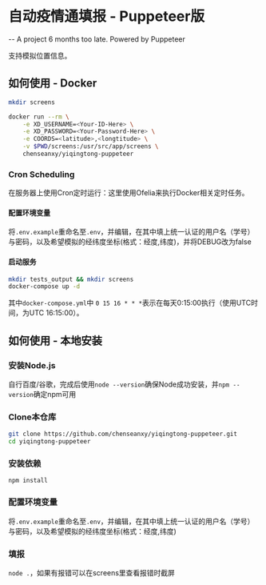 # 自动疫情通填报 - Puppeteer版

 -- A project 6 months too late. Powered by Puppeteer

支持模拟位置信息。

## 如何使用 - Docker

```bash
mkdir screens

docker run --rm \
    -e XD_USERNAME=<Your-ID-Here> \
    -e XD_PASSWORD=<Your-Password-Here> \
    -e COORDS=<latitude>,<longtitude> \
    -v $PWD/screens:/usr/src/app/screens \
    chenseanxy/yiqingtong-puppeteer
```

### Cron Scheduling

在服务器上使用Cron定时运行：这里使用Ofelia来执行Docker相关定时任务。

#### 配置环境变量

将`.env.example`重命名至`.env`，并编辑，在其中填上统一认证的用户名（学号）与密码，以及希望模拟的经纬度坐标(格式：经度,纬度)，并将DEBUG改为false

#### 启动服务

```bash
mkdir tests_output && mkdir screens
docker-compose up -d
```

其中`docker-compose.yml`中 `0 15 16 * * *`表示在每天0:15:00执行（使用UTC时间，为UTC 16:15:00）。

## 如何使用 - 本地安装

### 安装Node.js

自行百度/谷歌，完成后使用`node --version`确保Node成功安装，并`npm --version`确定npm可用

### Clone本仓库

```bash
git clone https://github.com/chenseanxy/yiqingtong-puppeteer.git
cd yiqingtong-puppeteer
```

### 安装依赖

`npm install`

### 配置环境变量

将`.env.example`重命名至`.env`，并编辑，在其中填上统一认证的用户名（学号）与密码，以及希望模拟的经纬度坐标(格式：经度,纬度)

### 填报

`node .`，如果有报错可以在screens里查看报错时截屏
